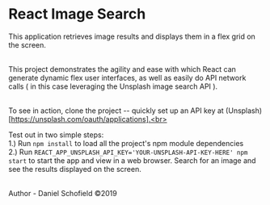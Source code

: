 # React Image Search

This application retrieves image results and displays them in a flex grid on the screen. <br><br>

This project demonstrates the agility and ease with which React can generate dynamic flex user interfaces, as well as easily do API network calls ( in this case leveraging the Unsplash image search API ).<br><br>

To see in action, clone the project -- quickly set up an API key at (Unsplash)[https://unsplash.com/oauth/applications].<br><br>

Test out in two simple steps:<br>
1.) Run `npm install` to load all the project's npm module dependencies <br>
2.) Run `REACT_APP_UNSPLASH_API_KEY='YOUR-UNSPLASH-API-KEY-HERE' npm start` to start the app and view in a web browser. Search for an image and see the results displayed on the screen.<br><br>


Author - Daniel Schofield ©2019
